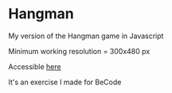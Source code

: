 # Hangman

My version of the Hangman game in Javascript

Minimum working resolution = 300x480 px

Accessible [here](https://fwauters.github.io/Hangman/)

It's an exercise I made for BeCode
